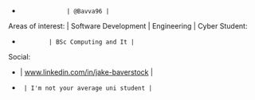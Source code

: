 -                  | @Bavva96 |
Areas of interest:
  | Software Development | Engineering | Cyber
Student:
-             | BSc Computing and It |
Social: 
-    | www.linkedin.com/in/jake-baverstock  |
-      | I'm not your average uni student |


